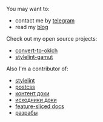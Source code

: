 You may want to:
- contact me by [telegram](https://t.me/fpetrakov) 
- read my [blog](https://fpetrakov.deno.dev)

Check out my open source projects:
- [convert-to-oklch](https://github.com/fpetrakov/convert-to-oklch)
- [stylelint-gamut](https://github.com/fpetrakov/stylelint-gamut)

Also I'm a contributor of:
- [stylelint](https://github.com/stylelint/stylelint)
- [postcss](https://github.com/postcss/postcss)
- [контент доки](https://github.com/doka-guide/content)
- [исходники доки](https://github.com/doka-guide/platform)
- [feature-sliced docs](https://github.com/feature-sliced/documentation)
- [разрабы](https://github.com/razrabs-media/editorial)

